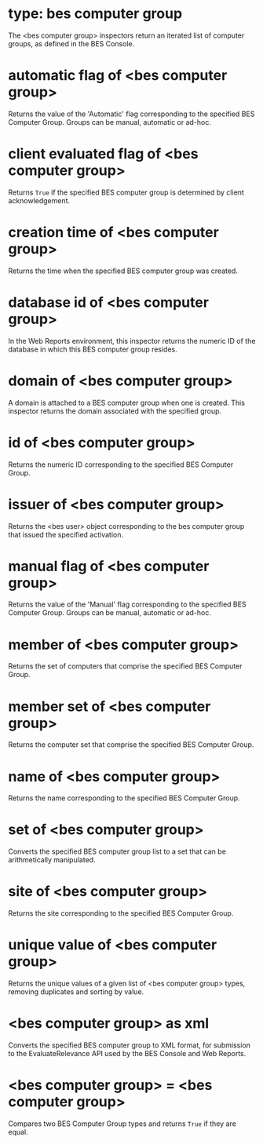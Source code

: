 # type: bes computer group

The &lt;bes computer group&gt; inspectors return an iterated list of computer groups, as defined in the BES Console.

# automatic flag of &lt;bes computer group&gt;

Returns the value of the &#39;Automatic&#39; flag corresponding to the specified BES Computer Group. Groups can be manual, automatic or ad-hoc.

# client evaluated flag of &lt;bes computer group&gt;

Returns `True` if the specified BES computer group is determined by client acknowledgement.

# creation time of &lt;bes computer group&gt;

Returns the time when the specified BES computer group was created.

# database id of &lt;bes computer group&gt;

In the Web Reports environment, this inspector returns the numeric ID of the database in which this BES computer group resides.

# domain of &lt;bes computer group&gt;

A domain is attached to a BES computer group when one is created. This inspector returns the domain associated with the specified group.

# id of &lt;bes computer group&gt;

Returns the numeric ID corresponding to the specified BES Computer Group.

# issuer of &lt;bes computer group&gt;

Returns the &lt;bes user&gt; object corresponding to the bes computer group that issued the specified activation.

# manual flag of &lt;bes computer group&gt;

Returns the value of the &#39;Manual&#39; flag corresponding to the specified BES Computer Group. Groups can be manual, automatic or ad-hoc.

# member of &lt;bes computer group&gt;

Returns the set of computers that comprise the specified BES Computer Group.

# member set of &lt;bes computer group&gt;

Returns the computer set that comprise the specified BES Computer Group.

# name of &lt;bes computer group&gt;

Returns the name corresponding to the specified BES Computer Group.

# set of &lt;bes computer group&gt;

Converts the specified BES computer group list to a set that can be arithmetically manipulated.

# site of &lt;bes computer group&gt;

Returns the site corresponding to the specified BES Computer Group.

# unique value of &lt;bes computer group&gt;

Returns the unique values of a given list of &lt;bes computer group&gt; types, removing duplicates and sorting by value.

# &lt;bes computer group&gt; as xml

Converts the specified BES computer group to XML format, for submission to the EvaluateRelevance API used by the BES Console and Web Reports.

# &lt;bes computer group&gt; = &lt;bes computer group&gt;

Compares two BES Computer Group types and returns `True` if they are equal.
